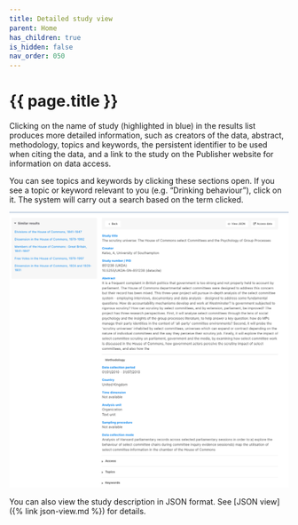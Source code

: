 ```yaml
---
title: Detailed study view
parent: Home
has_children: true
is_hidden: false
nav_order: 050
---
```


# {{ page.title }}

Clicking on the name of study (highlighted in blue) in the results list produces more detailed information,
such as creators of the data, abstract, methodology, topics and keywords,
the persistent identifier to be used when citing the data,
and a link to the study on the Publisher website for information on data access.

You can see topics and keywords by clicking these sections open.
If you see a topic or keyword relevant to you (e.g. “Drinking behaviour”), click on it.
The system will carry out a search based on the term clicked.

![Detailed study view](images/detailed-study-view.png "Detailed study view")

You can also view the study description in JSON format.
See [JSON view]({% link json-view.md %}) for details.

